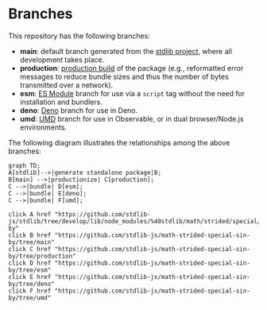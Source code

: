 <!--

@license Apache-2.0

Copyright (c) 2022 The Stdlib Authors.

Licensed under the Apache License, Version 2.0 (the "License");
you may not use this file except in compliance with the License.
You may obtain a copy of the License at

    http://www.apache.org/licenses/LICENSE-2.0

Unless required by applicable law or agreed to in writing, software
distributed under the License is distributed on an "AS IS" BASIS,
WITHOUT WARRANTIES OR CONDITIONS OF ANY KIND, either express or implied.
See the License for the specific language governing permissions and
limitations under the License.

-->

# Branches

This repository has the following branches:

-   **main**: default branch generated from the [stdlib project][stdlib-url], where all development takes place.
-   **production**: [production build][production-url] of the package (e.g., reformatted error messages to reduce bundle sizes and thus the number of bytes transmitted over a network).
-   **esm**: [ES Module][esm-url] branch for use via a `script` tag without the need for installation and bundlers.
-   **deno**: [Deno][deno-url] branch for use in Deno.
-   **umd**: [UMD][umd-url] branch for use in Observable, or in dual browser/Node.js environments.

The following diagram illustrates the relationships among the above branches:

```mermaid
graph TD;
A[stdlib]-->|generate standalone package|B;
B[main] -->|productionize| C[production];
C -->|bundle| D[esm];
C -->|bundle| E[deno];
C -->|bundle| F[umd];

click A href "https://github.com/stdlib-js/stdlib/tree/develop/lib/node_modules/%40stdlib/math/strided/special/sin-by"
click B href "https://github.com/stdlib-js/math-strided-special-sin-by/tree/main"
click C href "https://github.com/stdlib-js/math-strided-special-sin-by/tree/production"
click D href "https://github.com/stdlib-js/math-strided-special-sin-by/tree/esm"
click E href "https://github.com/stdlib-js/math-strided-special-sin-by/tree/deno"
click F href "https://github.com/stdlib-js/math-strided-special-sin-by/tree/umd"
```

[stdlib-url]: https://github.com/stdlib-js/stdlib/tree/develop/lib/node_modules/%40stdlib/math/strided/special/sin-by
[production-url]: https://github.com/stdlib-js/math-strided-special-sin-by/tree/production
[deno-url]: https://github.com/stdlib-js/math-strided-special-sin-by/tree/deno
[umd-url]: https://github.com/stdlib-js/math-strided-special-sin-by/tree/umd
[esm-url]: https://github.com/stdlib-js/math-strided-special-sin-by/tree/esm